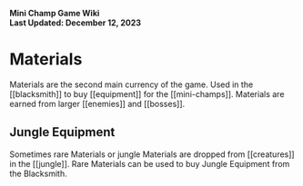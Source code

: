 **Mini Champ Game Wiki**  
**Last Updated: December 12, 2023**

# Materials

Materials are the second main currency of the game. Used in the [[blacksmith]] to buy [[equipment]] for the [[mini-champs]]. Materials are earned from larger [[enemies]] and [[bosses]].

## Jungle Equipment

Sometimes rare Materials or jungle Materials are dropped from [[creatures]] in the [[jungle]]. Rare Materials can be used to buy Jungle Equipment from the Blacksmith.
